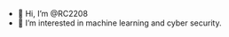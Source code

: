- 👋 Hi, I’m @RC2208
- 👀 I’m interested in machine learning and cyber security.


<!---
RC2208/RC2208 is a ✨ special ✨ repository because its `README.md` (this file) appears on your GitHub profile.
You can click the Preview link to take a look at your changes.
--->
